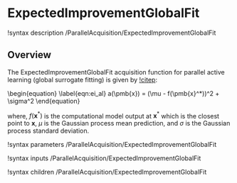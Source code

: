 # ExpectedImprovementGlobalFit

!syntax description /ParallelAcquisition/ExpectedImprovementGlobalFit

## Overview

The ExpectedImprovementGlobalFit acquisition function for parallel active learning (global surrogate fitting) is given by [!citep](Lam2008thesis):

\begin{equation}
    \label{eqn:ei_al}
    a(\pmb{x}) = (\mu - f(\pmb{x}^*))^2 + \sigma^2
\end{equation}

where, $f(\pmb{x}^*)$ is the computational model output at $\pmb{x}^*$ which is the closest point to $\pmb{x}$, $\mu$ is the Gaussian process mean prediction, and $\sigma$ is the Gaussian process standard deviation.

!syntax parameters /ParallelAcquisition/ExpectedImprovementGlobalFit

!syntax inputs /ParallelAcquisition/ExpectedImprovementGlobalFit

!syntax children /ParallelAcquisition/ExpectedImprovementGlobalFit

